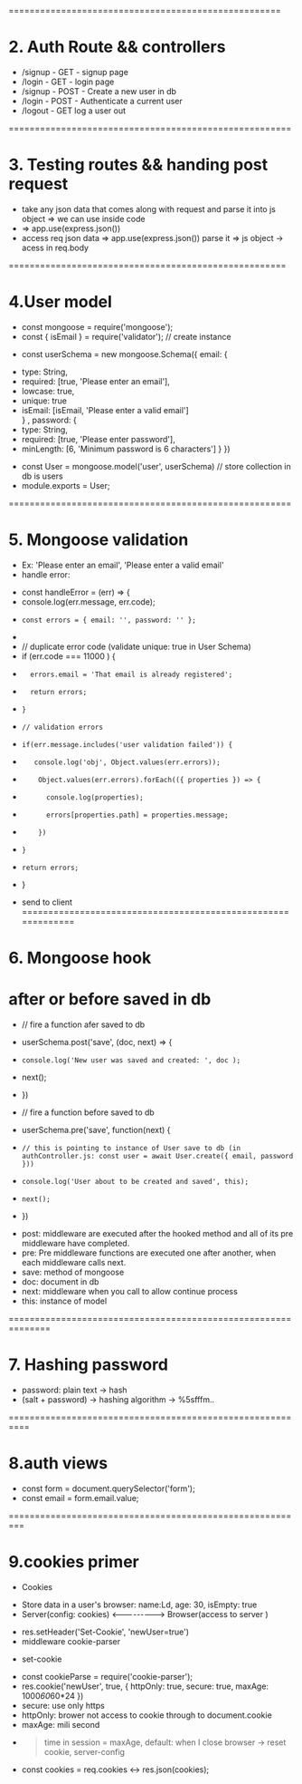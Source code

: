 ====================================================
# 2. Auth Route && controllers
+ /signup - GET - signup page
+ /login - GET - login page
+ /signup - POST - Create a new user in db
+ /login - POST - Authenticate a current user
+ /logout - GET log a user out

======================================================
# 3. Testing routes && handing post request
- take any json data that comes along with request and parse it into js object => we can use inside code
- => app.use(express.json())
- access req json data => app.use(express.json()) parse it => js object -> acess in req.body 

=====================================================
# 4.User model
- const mongoose = require('mongoose');
- const { isEmail } = require('validator'); 
//  create instance 
* const userSchema = new mongoose.Schema({ email: {
- type: String,
- required: [true, 'Please enter an email'],
- lowcase: true,
- unique: true
- isEmail: [isEmail, 'Please enter a valid email']    
} , password: {
- type: String,
- required: [true, 'Please enter password'],
- minLength: [6, 'Minimum password is 6 characters']
} })

* const User = mongoose.model('user', userSchema) // store collection in db is users
* module.exports = User;

======================================================
# 5. Mongoose validation 
- Ex: 'Please enter an email',  'Please enter a valid email'
- handle error: 
* const handleError = (err) => {
*    console.log(err.message, err.code);
*     const errors = { email: '', password: '' };
* 
*   // duplicate error code (validate unique: true in User Schema)
*    if (err.code === 11000 ) {
*       errors.email = 'That email is already registered';
*       return errors;
*     } 
*     // validation errors
*     if(err.message.includes('user validation failed')) {
*        console.log('obj', Object.values(err.errors));
*         Object.values(err.errors).forEach(({ properties }) => {
*           console.log(properties);
*           errors[properties.path] = properties.message;
*         })
*     }
*     return errors;  
*  } 
- send to client 
=============================================================
# 6. Mongoose hook  
# after or before saved in db
*  // fire a function afer saved to db
*  userSchema.post('save', (doc, next) => {
*     console.log('New user was saved and created: ', doc );
*    next();
* })

*  // fire a function before saved to db 
*  userSchema.pre('save', function(next) {
*     // this is pointing to instance of User save to db (in authController.js: const user = await User.create({ email, password }))
*     console.log('User about to be created and saved', this);
*     next();
* })

- post: middleware are executed after the hooked method and all of its pre middleware have completed.
- pre: Pre middleware functions are executed one after another, when each middleware calls next.
- save: method of mongoose 
- doc: document in db
- next: middleware when you call to allow continue process
- this: instance of model 

==============================================================
# 7. Hashing password    
- password: plain text -> hash
- (salt + password) -> hashing algorithm -> %5sfffm..

==========================================================
# 8.auth views
- const form = document.querySelector('form');
- const email = form.email.value;

=========================================================
# 9.cookies primer
- Cookies 
+ Store data in a user's browser: name:Ld, age: 30, isEmpty: true
+ Server(config: cookies) <---------> Browser(access to server )
- res.setHeader('Set-Cookie', 'newUser=true')
- middleware cookie-parser
* set-cookie
+ const cookieParse = require('cookie-parser');
+ res.cookie('newUser', true, { httpOnly: true, secure: true, maxAge: 1000*60*60*24 })
+ secure: use only https
+ httpOnly: brower not access to cookie through to document.cookie
+ maxAge: mili second
- > time in session = maxAge, default: when I close browser -> reset cookie, server-config
- const cookies = req.cookies <-> res.json(cookies);

